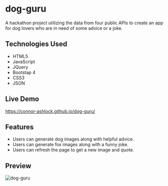 # dog-guru
A hackathon project utilizing the data from four public APIs to create an app for dog lovers who are in need of some advice or a joke.

## Technologies Used
- HTML5
- JavaScript
- JQuery
- Bootstap 4
- CSS3
- JSON

## Live Demo
https://connor-ashlock.github.io/dog-guru/

## Features
- Users can generate dog images along with helpful advice.
- Users can generate fox images along with a funny joke.
- Users can refresh the page to get a new image and quote.

## Preview
<p>
  <img src="images/dog-guru-v2.gif" alt="dog-guru">
</p>

